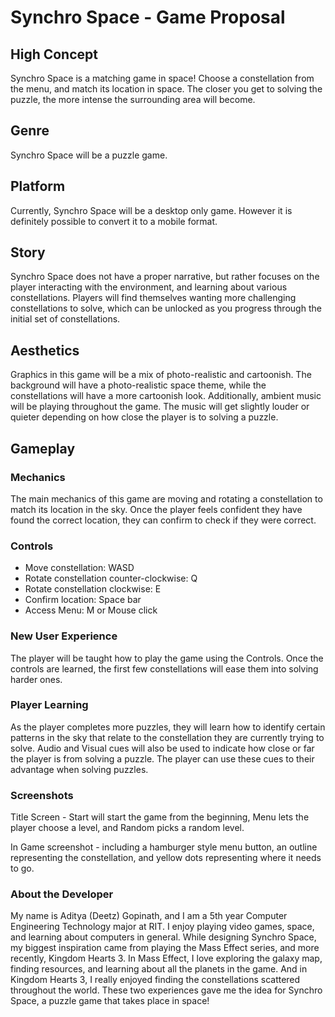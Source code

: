 # Synchro Space - Game Proposal
## High Concept
Synchro Space is a matching game in space! Choose a constellation from the menu, and match its location in space. The closer you get to solving the puzzle, the more intense the surrounding area will become.
## Genre
Synchro Space will be a puzzle game.
## Platform
Currently, Synchro Space will be a desktop only game. However it is definitely possible to convert it to a mobile format.
## Story
Synchro Space does not have a proper narrative, but rather focuses on the player interacting with the environment, and learning about various constellations. Players will find themselves wanting more challenging constellations to solve, which can be unlocked as you progress through the initial set of constellations.
## Aesthetics
Graphics in this game will be a mix of photo-realistic and cartoonish. The background will have a photo-realistic space theme, while the constellations will have a more cartoonish look. Additionally, ambient music will be playing throughout the game. The music will get slightly louder or quieter depending on how close the player is to solving a puzzle.
## Gameplay
### Mechanics
The main mechanics of this game are moving and rotating a constellation to match its location in the sky. Once the player feels confident they have found the correct location, they can confirm to check if they were correct.
### Controls
* Move constellation: WASD
* Rotate constellation counter-clockwise: Q
* Rotate constellation clockwise: E
* Confirm location: Space bar
* Access Menu: M or Mouse click
### New User Experience
The player will be taught how to play the game using the Controls. Once the controls are learned, the first few constellations will ease them into solving harder ones.
### Player Learning
As the player completes more puzzles, they will learn how to identify certain patterns in the sky that relate to the constellation they are currently trying to solve. Audio and Visual cues will also be used to indicate how close or far the player is from solving a puzzle. The player can use these cues to their advantage when solving puzzles.
### Screenshots
Title Screen - Start will start the game from the beginning, Menu lets the player choose a level, and Random picks a random level.

In Game screenshot - including a hamburger style menu button, an outline representing the constellation, and yellow dots representing where it needs to go.
### About the Developer
My name is Aditya (Deetz) Gopinath, and I am a 5th year Computer Engineering Technology major at RIT. I enjoy playing video games, space, and learning about computers in general. While designing Synchro Space, my biggest inspiration came from playing the Mass Effect series, and more recently, Kingdom Hearts 3. In Mass Effect, I love exploring the galaxy map, finding resources, and learning about all the planets in the game. And in Kingdom Hearts 3, I really enjoyed finding the constellations scattered throughout the world. These two experiences gave me the idea for Synchro Space, a puzzle game that takes place in space!

